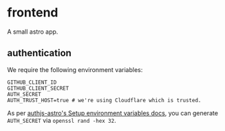 # frontend

A small astro app.

## authentication

We require the following environment variables:

```
GITHUB_CLIENT_ID
GITHUB_CLIENT_SECRET
AUTH_SECRET
AUTH_TRUST_HOST=true # we're using Cloudflare which is trusted.
```

As per [authjs-astro's Setup environment variables docs](https://github.com/nowaythatworked/auth-astro?tab=readme-ov-file#setup-environment-variables),
you can generate `AUTH_SECRET` via `openssl rand -hex 32`.
